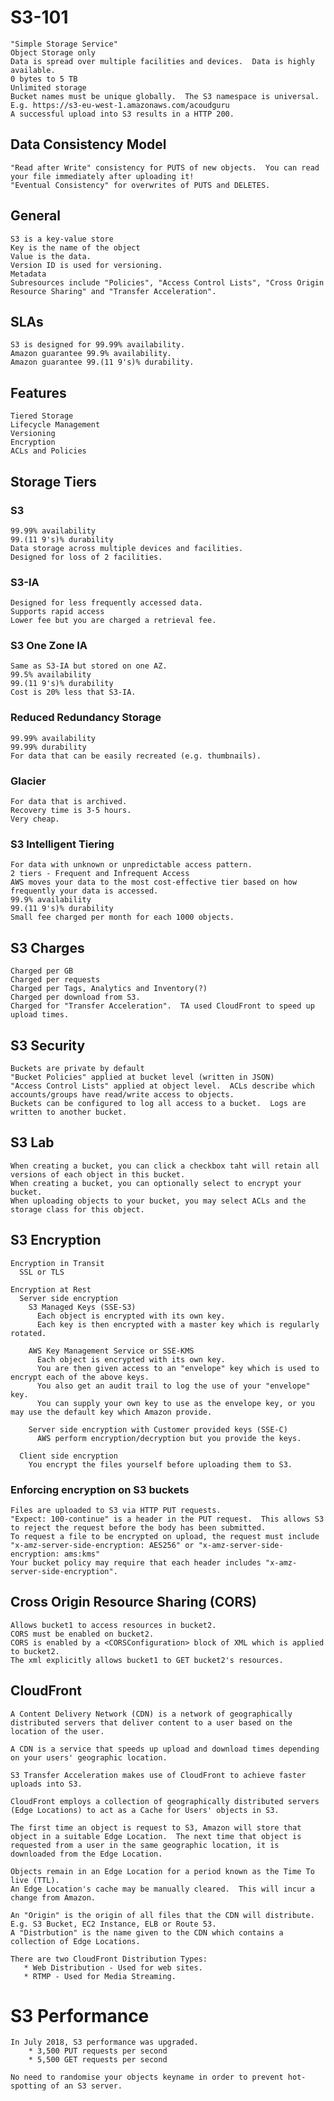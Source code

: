 
# S3-101

    "Simple Storage Service"
    Object Storage only
    Data is spread over multiple facilities and devices.  Data is highly available.
    0 bytes to 5 TB
    Unlimited storage
    Bucket names must be unique globally.  The S3 namespace is universal.
    E.g. https://s3-eu-west-1.amazonaws.com/acoudguru
    A successful upload into S3 results in a HTTP 200.

## Data Consistency Model
    "Read after Write" consistency for PUTS of new objects.  You can read your file immediately after uploading it!
    "Eventual Consistency" for overwrites of PUTS and DELETES.  

## General
    S3 is a key-value store
    Key is the name of the object
    Value is the data.
    Version ID is used for versioning.
    Metadata
    Subresources include "Policies", "Access Control Lists", "Cross Origin Resource Sharing" and "Transfer Acceleration".
    
## SLAs
    S3 is designed for 99.99% availability.
    Amazon guarantee 99.9% availability.
    Amazon guarantee 99.(11 9's)% durability.

## Features
    Tiered Storage
    Lifecycle Management
    Versioning 
    Encryption
    ACLs and Policies
    
## Storage Tiers

### S3
    99.99% availability
    99.(11 9's)% durability
    Data storage across multiple devices and facilities.
    Designed for loss of 2 facilities.

### S3-IA
    Designed for less frequently accessed data.
    Supports rapid access
    Lower fee but you are charged a retrieval fee.
    
### S3 One Zone IA
    Same as S3-IA but stored on one AZ.
    99.5% availability
    99.(11 9's)% durability
    Cost is 20% less that S3-IA.
    
### Reduced Redundancy Storage
    99.99% availability
    99.99% durability
    For data that can be easily recreated (e.g. thumbnails).
    
### Glacier
    For data that is archived.
    Recovery time is 3-5 hours.
    Very cheap.
    
### S3 Intelligent Tiering
    For data with unknown or unpredictable access pattern.
    2 tiers - Frequent and Infrequent Access
    AWS moves your data to the most cost-effective tier based on how frequently your data is accessed.
    99.9% availability
    99.(11 9's)% durability
    Small fee charged per month for each 1000 objects.
    
## S3 Charges
    Charged per GB
    Charged per requests
    Charged per Tags, Analytics and Inventory(?)
    Charged per download from S3.
    Charged for "Transfer Acceleration".  TA used CloudFront to speed up upload times.
  
## S3 Security
    Buckets are private by default
    "Bucket Policies" applied at bucket level (written in JSON)
    "Access Control Lists" applied at object level.  ACLs describe which accounts/groups have read/write access to objects.
    Buckets can be configured to log all access to a bucket.  Logs are written to another bucket.
    
## S3 Lab
    When creating a bucket, you can click a checkbox taht will retain all versions of each object in this bucket. 
    When creating a bucket, you can optionally select to encrypt your bucket.
    When uploading objects to your bucket, you may select ACLs and the storage class for this object.
    
## S3 Encryption
    Encryption in Transit
      SSL or TLS
      
    Encryption at Rest
      Server side encryption
        S3 Managed Keys (SSE-S3)
          Each object is encrypted with its own key.
          Each key is then encrypted with a master key which is regularly rotated.
        
        AWS Key Management Service or SSE-KMS
          Each object is encrypted with its own key.
          You are then given access to an "envelope" key which is used to encrypt each of the above keys.
          You also get an audit trail to log the use of your "envelope" key.
          You can supply your own key to use as the envelope key, or you may use the default key which Amazon provide.

        Server side encryption with Customer provided keys (SSE-C)
          AWS perform encryption/decryption but you provide the keys.
      
      Client side encryption
        You encrypt the files yourself before uploading them to S3.
        
### Enforcing encryption on S3 buckets
    Files are uploaded to S3 via HTTP PUT requests.
    "Expect: 100-continue" is a header in the PUT request.  This allows S3 to reject the request before the body has been submitted.
    To request a file to be encrypted on upload, the request must include "x-amz-server-side-encryption: AES256" or "x-amz-server-side-encryption: ams:kms"
    Your bucket policy may require that each header includes "x-amz-server-side-encryption".
    
## Cross Origin Resource Sharing (CORS)
    Allows bucket1 to access resources in bucket2.
    CORS must be enabled on bucket2.
    CORS is enabled by a <CORSConfiguration> block of XML which is applied to bucket2.
    The xml explicitly allows bucket1 to GET bucket2's resources.
    
## CloudFront
    A Content Delivery Network (CDN) is a network of geographically distributed servers that deliver content to a user based on the location of the user.
    
    A CDN is a service that speeds up upload and download times depending on your users' geographic location.  
    
    S3 Transfer Acceleration makes use of CloudFront to achieve faster uploads into S3.
    
    CloudFront employs a collection of geographically distributed servers (Edge Locations) to act as a Cache for Users' objects in S3.
    
    The first time an object is request to S3, Amazon will store that object in a suitable Edge Location.  The next time that object is requested from a user in the same geographic location, it is downloaded from the Edge Location.
    
    Objects remain in an Edge Location for a period known as the Time To live (TTL).
    An Edge Location's cache may be manually cleared.  This will incur a change from Amazon.
    
    An "Origin" is the origin of all files that the CDN will distribute.  E.g. S3 Bucket, EC2 Instance, ELB or Route 53.
    A "Distrbution" is the name given to the CDN which contains a collection of Edge Locations.
    
    There are two CloudFront Distribution Types:
       * Web Distribution - Used for web sites.
       * RTMP - Used for Media Streaming.
       
# S3 Performance
    In July 2018, S3 performance was upgraded.
        * 3,500 PUT requests per second
        * 5,500 GET requests per second
        
    No need to randomise your objects keyname in order to prevent hot-spotting of an S3 server.  
    
